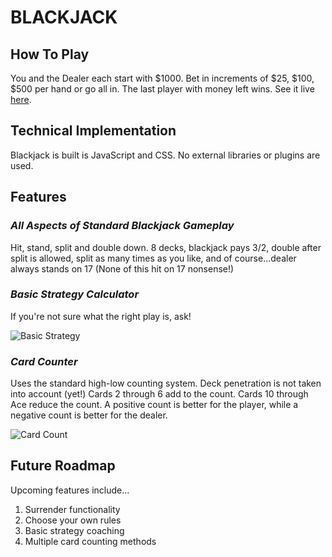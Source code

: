 # BLACKJACK

## How To Play

You and the Dealer each start with $1000. Bet in increments of $25, $100, $500 per hand or go all in. The last player with money left wins. See it live [here](https://numie.github.io/Blackjack/).

## Technical Implementation

Blackjack is built is JavaScript and CSS. No external libraries or plugins are used.

## Features

### *All Aspects of Standard Blackjack Gameplay*
Hit, stand, split and double down. 8 decks, blackjack pays 3/2, double after split is allowed, split as many times as you like, and of course...dealer always stands on 17 (None of this hit on 17 nonsense!)

### *Basic Strategy Calculator*
If you're not sure what the right play is, ask!

![Basic Strategy](https://media.giphy.com/media/1iw2DzSdZ1xO4BHPrE/giphy.gif)

### *Card Counter*
Uses the standard high-low counting system. Deck penetration is not taken into account (yet!) Cards 2 through 6 add to the count. Cards 10 through Ace reduce the count. A positive count is better for the player, while a negative count is better for the dealer.

![Card Count](https://media.giphy.com/media/9PAKxTcVKfnIhvz0C4/giphy.gif)

## Future Roadmap

Upcoming features include...

1. Surrender functionality
1. Choose your own rules
1. Basic strategy coaching
1. Multiple card counting methods
